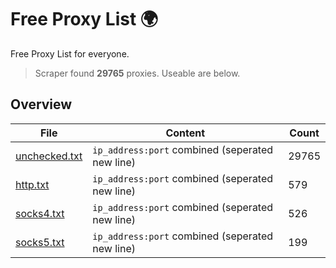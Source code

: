 
# Free Proxy List 🌍

Free Proxy List for everyone.
> Scraper found **29765** proxies. Useable are below.

## Overview

|File|Content|Count|
|----|-------|-----|
|[unchecked.txt](https://raw.githubusercontent.com/yemixzy/proxy-list/main/proxies/unchecked.txt)|`ip_address:port` combined (seperated new line)|29765|
|[http.txt](https://raw.githubusercontent.com/yemixzy/proxy-list/main/proxies/http.txt)|`ip_address:port` combined (seperated new line)|579|
|[socks4.txt](https://raw.githubusercontent.com/yemixzy/proxy-list/main/proxies/socks4.txt)|`ip_address:port` combined (seperated new line)|526|
|[socks5.txt](https://raw.githubusercontent.com/yemixzy/proxy-list/main/proxies/socks5.txt)|`ip_address:port` combined (seperated new line)|199|

